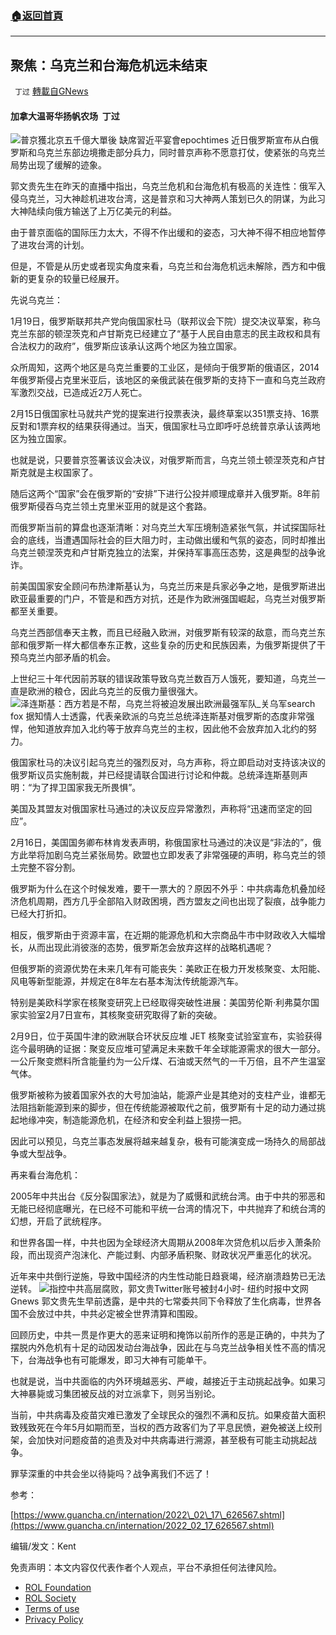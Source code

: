 ###  [:house:返回首頁](https://github.com/ourhimalayas/txt)
---


## 聚焦：乌克兰和台海危机远未结束
` 丁过` [轉載自GNews](https://gnews.org/zh-hans/2022401/)

#### 加拿大温哥华扬帆农场  丁过
![普京獲北京五千億大單後 缺席習近平宴會](https://images1.epochhk.com/pictures/i-epochtimes-com/06bba0502666ebfbce6d0baa77ac5250@900x600.jpeg?url=https://i.epochtimes.com/assets/uploads/2022/02/id13557279-GettyImages-969746446.jpeg)epochtimes
近日俄罗斯宣布从白俄罗斯和乌克兰东部边境撒走部分兵力，同时普京声称不愿意打仗，使紧张的乌克兰局势出现了缓解的迹象。

郭文贵先生在昨天的直播中指出，乌克兰危机和台海危机有极高的关连性：俄军入侵乌克兰，习大神趁机进攻台湾，这是普京和习大神两人策划已久的阴谋，为此习大神陆续向俄方输送了上万亿美元的利益。

由于普京面临的国际压力太大，不得不作出缓和的姿态，习大神不得不相应地暂停了进攻台湾的计划。

但是，不管是从历史或者现实角度来看，乌克兰和台海危机远未解除，西方和中俄新的更复杂的较量已经展开。

先说乌克兰：

1月19日，俄罗斯联邦共产党向俄国家杜马（联邦议会下院）提交决议草案，称乌克兰东部的顿涅茨克和卢甘斯克已经建立了“基于人民自由意志的民主政权和具有合法权力的政府”，俄罗斯应该承认这两个地区为独立国家。

众所周知，这两个地区是乌克兰重要的工业区，是倾向于俄罗斯的俄语区，2014年俄罗斯侵占克里米亚后，该地区的亲俄武装在俄罗斯的支持下一直和乌克兰政府军激烈交战，已造成近2万人死亡。

2月15日俄国家杜马就共产党的提案进行投票表決，最终草案以351票支持、16票反對和1票弃权的结果获得通过。当天，俄国家杜马立即呼吁总统普京承认该两地区为独立国家。

也就是说，只要普京签署该议会决议，对俄罗斯而言，乌克兰领土顿涅茨克和卢甘斯克就是主权国家了。

随后这两个“国家”会在俄罗斯的“安排”下进行公投并顺理成章并入俄罗斯。8年前俄罗斯侵吞乌克兰领土克里米亚用的就是这个套路。

而俄罗斯当前的算盘也逐渐清晰：对乌克兰大军压境制造紧张气氛，并试探国际社会的底线，当遭遇国际社会的巨大阻力时，主动做出缓和气氛的姿态，同时却推出乌克兰顿涅茨克和卢甘斯克独立的法案，并保持军事高压态势，这是典型的战争讹诈。

前美国国家安全顾问布热津斯基认为，乌克兰历来是兵家必争之地，是俄罗斯进出欧亚最重要的门户，不管是和西方对抗，还是作为欧洲强国崛起，乌克兰对俄罗斯都至关重要。

乌克兰西部信奉天主教，而且已经融入欧洲，对俄罗斯有较深的敌意，而乌克兰东部和俄罗斯一样大都信奉东正教，这些复杂的历史和民族因素，为俄罗斯提供了干预乌克兰内部矛盾的机会。

上世纪三十年代因前苏联的错误政策导致乌克兰数百万人饿死，要知道，乌克兰一直是欧洲的粮仓，因此乌克兰的反俄力量很强大。
![泽连斯基：西方若是不帮，乌克兰将被迫发展出欧洲最强军队_关乌军](https://p7.itc.cn/q_70/images03/20210616/120a6379aa114c38b544820dbe5eafd3.jpeg)search fox
据知情人士透露，代表亲欧派的乌克兰总统泽连斯基对俄罗斯的态度非常强悍，他知道放弃加入北约等于放弃乌克兰的主权，因此他不会放弃加入北约的努力。

俄国家杜马的决议引起乌克兰的强烈反对，乌方声称，将立即启动对支持该决议的俄罗斯议员实施制裁，并已经提请联合国进行讨论和仲裁。总统泽连斯基则声明：“为了捍卫国家我无所畏惧”。

美国及其盟友对俄国家杜马通过的决议反应异常激烈，声称将“迅速而坚定的回应”。

2月16日，美国国务卿布林肯发表声明，称俄国家杜马通过的决议是“非法的”，俄方此举将加剧乌克兰紧张局势。欧盟也立即发表了非常强硬的声明，称乌克兰的领土完整不容分割。

俄罗斯为什么在这个时候发难，要干一票大的？原因不外乎：中共病毒危机叠加经济危机周期，西方几乎全部陷入财政困境，西方盟友之间也出现了裂痕，战争能力已经大打折扣。

相反，俄罗斯由于资源丰富，在近期的能源危机和大宗商品牛市中财政收入大幅增长，从而出现此消彼涨的态势，俄罗斯怎会放弃这样的战略机遇呢？

但俄罗斯的资源优势在未来几年有可能丧失：美欧正在极力开发核聚变、太阳能、风电等新型能源，并规定在8年左右基本淘汰传统能源汽车。

特别是美欧科学家在核聚变研究上已经取得突破性进展：美国劳伦斯·利弗莫尔国家实验室2月7日宣布，其核聚变研究取得了新的突破。

2月9日，位于英国牛津的欧洲联合环状反应堆 JET 核聚变试验室宣布，实验获得迄今最明确的证据：聚变反应堆可望满足未来数千年全球能源需求的很大一部分。一公斤聚变燃料所含能量约为一公斤煤、石油或天然气的一千万倍，且不产生温室气体。

俄罗斯被称为披着国家外衣的大号加油站，能源产业是其绝对的支柱产业，谁都无法阻挡新能源到来的脚步，但在传统能源被取代之前，俄罗斯有十足的动力通过挑起地缘冲突，制造能源危机，在经济和安全利益上狠捞一把。

因此可以预见，乌克兰事态发展将越来越复杂，极有可能演变成一场持久的局部战争或大型战争。

再来看台海危机：

2005年中共出台《反分裂国家法》，就是为了威慑和武统台湾。由于中共的邪恶和无能已经彻底曝光，在已经不可能和平统一台湾的情况下，中共抛弃了和统台湾的幻想，开启了武统程序。

和世界各国一样，中共也因为全球经济大周期从2008年次贷危机以后步入萧条阶段，而出现资产泡沫化、产能过剩、内部矛盾积聚、财政状况严重恶化的状况。

近年来中共倒行逆施，导致中国经济的内生性动能日趋衰竭，经济崩溃趋势已无法逆转。
![指控中共高层腐败，郭文贵Twitter账号被封4小时- 纽约时报中文网](https://static01.nyt.com/images/2017/04/20/world/27guo-web/27guo-web-jumbo-v2.jpg)Gnews
郭文贵先生早前透露，是中共的七常委共同下令释放了生化病毒，世界各国不会放过中共，中共必定被全世界清算和围殴。

回顾历史，中共一贯是作更大的恶来证明和掩饰以前所作的恶是正确的，中共为了摆脱内外危机有十足的动因发动台海战争，因此在与乌克兰战争相关性不高的情况下，台海战争也有可能爆发，即习大神有可能单干。

也就是说，当中共面临的内外环境越恶劣、严峻，越接近于主动挑起战争。如果习大神暴毙或习集团被反战的对立派拿下，则另当别论。

当前，中共病毒及疫苗灾难已激发了全球民众的强烈不满和反抗。如果疫苗大面积致残致死在今年5月如期而至，当权的西方政客们为了平息民愤，避免被送上绞刑架，会加快对问题疫苗的追责及对中共病毒进行溯源，甚至极有可能主动挑起战争。

罪孶深重的中共会坐以待毙吗？战争离我们不远了！

参考：

[https://www.guancha.cn/internation/2022\_02\_17\_626567.shtml](https://www.guancha.cn/internation/2022_02_17_626567.shtml)

编辑/发文：Kent

 

免责声明：本文内容仅代表作者个人观点，平台不承担任何法律风险。

- [ROL Foundation](https://rolfoundation.org/)
- [ROL Society](https://rolsociety.org/)
- [Terms of use](https://gnews.org/terms-of-use-3/)
- [Privacy Policy](https://gnews.org/privacy-policy/)
